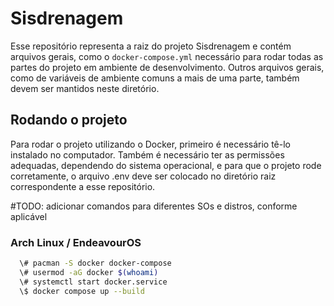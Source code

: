 # Sisdrenagem

Esse repositório representa a raiz do projeto Sisdrenagem e contém arquivos
gerais, como o `docker-compose.yml` necessário para rodar todas as partes do
projeto em ambiente de desenvolvimento. Outros arquivos gerais, como de
variáveis de ambiente comuns a mais de uma parte, também devem ser mantidos
neste diretório.

## Rodando o projeto

Para rodar o projeto utilizando o Docker, primeiro é necessário tê-lo instalado
no computador. Também é necessário ter as permissões adequadas, dependendo do
sistema operacional, e para que o projeto rode corretamente, o arquivo .env deve
ser colocado no diretório raiz correspondente a esse repositório.

#TODO: adicionar comandos para diferentes SOs e distros, conforme aplicável

### Arch Linux / EndeavourOS
```bash
  \# pacman -S docker docker-compose
  \# usermod -aG docker $(whoami)
  \# systemctl start docker.service
  \$ docker compose up --build
```
